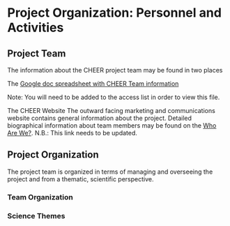 # Project Organization: Personnel and Activities

## Project Team

The information about the CHEER project team may be found in two places

The [Google doc spreadsheet with CHEER Team information](https://docs.google.com/spreadsheets/d/1JqH1Nbi16KbplZ4mGqzqOZeUJAKnmpKkwIiTDQ6TEGY/edit?usp=sharing)

Note:  You will need to be added to the access list in order to view this file.

The CHEER Website
The outward facing marketing and communications website contains general information about the project. Detailed biographical information about team members may be found on the [Who Are We?](https://www.drc.udel.edu/cheer/). N.B.: This link needs to be updated.

## Project Organization

The project team is organized in terms of managing and overseeing the project and from a thematic, scientific perspective.

### Team Organization

### Science Themes
